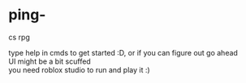 # ping-
cs rpg


type help in cmds to get started :D, or if you can figure out go ahead <br>
UI might be a bit scuffed <br>
you need roblox studio to run and play it :) <br> 
